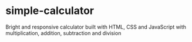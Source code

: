 # simple-calculator
Bright and responsive calculator built with HTML, CSS and JavaScript with multiplication, addition, subtraction and division
